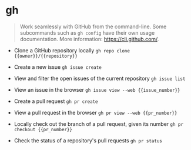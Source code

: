 # gh
> Work seamlessly with GitHub from the command-line.
> Some subcommands such as `gh config` have their own usage documentation.
> More information: <https://cli.github.com/>.

- Clone a GitHub repository locally
`gh repo clone {{owner}}/{{repository}}`

- Create a new issue
`gh issue create`

- View and filter the open issues of the current repository
`gh issue list`

- View an issue in the browser
`gh issue view --web {{issue_number}}`

- Create a pull request
`gh pr create`

- View a pull request in the browser
`gh pr view --web {{pr_number}}`

- Locally check out the branch of a pull request, given its number
`gh pr checkout {{pr_number}}`

- Check the status of a repository's pull requests
`gh pr status`
